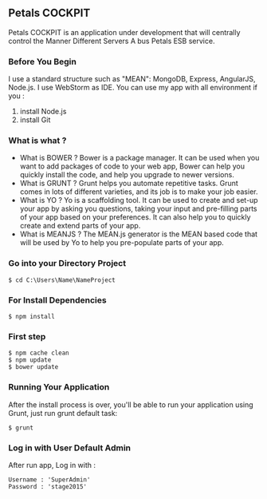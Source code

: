 ## Petals COCKPIT

Petals COCKPIT is an application under development that will centrally control the Manner Different Servers A bus Petals ESB service.

### Before You Begin
I use a standard structure such as "MEAN": MongoDB, Express, AngularJS, Node.js.
I use WebStorm as IDE.
You can use my app with all environment if you :

1. install Node.js
2. install Git

### What is what ?

- What is BOWER ?
Bower is a package manager. It can be used when you want to add packages of code to your web app, Bower can help you quickly install the code, and help you upgrade to newer versions.
- What is GRUNT ?
Grunt helps you automate repetitive tasks. Grunt comes in lots of different varieties, and its job is to make your job easier.
- What is YO ?
Yo is a scaffolding tool. It can be used to create and set-up your app by asking you questions, taking your input and pre-filling parts of your app based on your preferences.
It can also help you to quickly create and extend parts of your app.
- What is MEANJS ?
The MEAN.js generator is the MEAN based code that will be used by Yo to help you pre-populate parts of your app.

### Go into your Directory Project
```
$ cd C:\Users\Name\NameProject
```

### For Install Dependencies
```
$ npm install
```

### First step
```
$ npm cache clean
$ npm update
$ bower update
```

### Running Your Application
After the install process is over, you'll be able to run your application using Grunt, just run grunt default task:
```
$ grunt
```

### Log in with User Default Admin
After run app, Log in with :
```
Username : 'SuperAdmin'
Password : 'stage2015'
```
